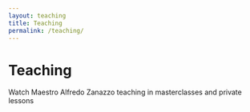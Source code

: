 ```yaml
---
layout: teaching
title: Teaching
permalink: /teaching/
---
```


# Teaching

Watch Maestro Alfredo Zanazzo teaching in masterclasses and private lessons